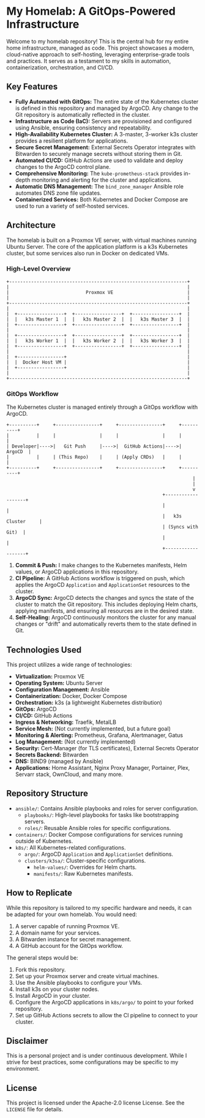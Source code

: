 # My Homelab: A GitOps-Powered Infrastructure

Welcome to my homelab repository! This is the central hub for my entire home infrastructure, managed as code. This project showcases a modern, cloud-native approach to self-hosting, leveraging enterprise-grade tools and practices. It serves as a testament to my skills in automation, containerization, orchestration, and CI/CD.

## Key Features

*   **Fully Automated with GitOps:** The entire state of the Kubernetes cluster is defined in this repository and managed by ArgoCD. Any change to the Git repository is automatically reflected in the cluster.
*   **Infrastructure as Code (IaC):** Servers are provisioned and configured using Ansible, ensuring consistency and repeatability.
*   **High-Availability Kubernetes Cluster:** A 3-master, 3-worker k3s cluster provides a resilient platform for applications.
*   **Secure Secret Management:** External Secrets Operator integrates with Bitwarden to securely manage secrets without storing them in Git.
*   **Automated CI/CD:** GitHub Actions are used to validate and deploy changes to the ArgoCD control plane.
*   **Comprehensive Monitoring:** The `kube-prometheus-stack` provides in-depth monitoring and alerting for the cluster and applications.
*   **Automatic DNS Management:** The `bind_zone_manager` Ansible role automates DNS zone file updates.
*   **Containerized Services:** Both Kubernetes and Docker Compose are used to run a variety of self-hosted services.

## Architecture

The homelab is built on a Proxmox VE server, with virtual machines running Ubuntu Server. The core of the application platform is a k3s Kubernetes cluster, but some services also run in Docker on dedicated VMs.

### High-Level Overview

```
+-----------------------------------------------------------------+
|                                                                 |
|                            Proxmox VE                           |
|                                                                 |
+-----------------------------------------------------------------+
|                                                                 |
|  +-----------------+  +-----------------+  +-----------------+  |
|  |   k3s Master 1  |  |   k3s Master 2  |  |   k3s Master 3  |  |
|  +-----------------+  +-----------------+  +-----------------+  |
|                                                                 |
|  +-----------------+  +-----------------+  +-----------------+  |
|  |   k3s Worker 1  |  |   k3s Worker 2  |  |   k3s Worker 3  |  |
|  +-----------------+  +-----------------+  +-----------------+  |
|                                                                 |
|  +-----------------+                                            |
|  |  Docker Host VM |                                            |
|  +-----------------+                                            |
|                                                                 |
+-----------------------------------------------------------------+
```

### GitOps Workflow

The Kubernetes cluster is managed entirely through a GitOps workflow with ArgoCD.

```
+----------+     +----------------+     +----------------+     +----------+
|          |     |                |     |                |     |          |
| Developer|---->|   Git Push     |---->|  GitHub Actions|---->|  ArgoCD  |
|          |     | (This Repo)    |     | (Apply CRDs)   |     |          |
+----------+     +----------------+     +----------------+     +----------+
                                                                    |
                                                                    |
                                                                    v
                                                         +-------------------+
                                                         |                   |
                                                         |   k3s Cluster     |
                                                         | (Syncs with Git)  |
                                                         |                   |
                                                         +-------------------+
```

1.  **Commit & Push:** I make changes to the Kubernetes manifests, Helm values, or ArgoCD applications in this repository.
2.  **CI Pipeline:** A GitHub Actions workflow is triggered on push, which applies the ArgoCD `Application` and `ApplicationSet` resources to the cluster.
3.  **ArgoCD Sync:** ArgoCD detects the changes and syncs the state of the cluster to match the Git repository. This includes deploying Helm charts, applying manifests, and ensuring all resources are in the desired state.
4.  **Self-Healing:** ArgoCD continuously monitors the cluster for any manual changes or "drift" and automatically reverts them to the state defined in Git.

## Technologies Used

This project utilizes a wide range of technologies:

*   **Virtualization:** Proxmox VE
*   **Operating System:** Ubuntu Server
*   **Configuration Management:** Ansible
*   **Containerization:** Docker, Docker Compose
*   **Orchestration:** k3s (a lightweight Kubernetes distribution)
*   **GitOps:** ArgoCD
*   **CI/CD:** GitHub Actions
*   **Ingress & Networking:** Traefik, MetalLB
*   **Service Mesh:** (Not currently implemented, but a future goal)
*   **Monitoring & Alerting:** Prometheus, Grafana, Alertmanager, Gatus
*   **Log Management:** (Not currently implemented)
*   **Security:** Cert-Manager (for TLS certificates), External Secrets Operator
*   **Secrets Backend:** Bitwarden
*   **DNS:** BIND9 (managed by Ansible)
*   **Applications:** Home Assistant, Nginx Proxy Manager, Portainer, Plex, Servarr stack, OwnCloud, and many more.

## Repository Structure

*   `ansible/`: Contains Ansible playbooks and roles for server configuration.
    *   `playbooks/`: High-level playbooks for tasks like bootstrapping servers.
    *   `roles/`: Reusable Ansible roles for specific configurations.
*   `containers/`: Docker Compose configurations for services running outside of Kubernetes.
*   `k8s/`: All Kubernetes-related configurations.
    *   `argo/`: ArgoCD `Application` and `ApplicationSet` definitions.
    *   `clusters/k3sa/`: Cluster-specific configurations.
        *   `helm-values/`: Overrides for Helm charts.
        *   `manifests/`: Raw Kubernetes manifests.

## How to Replicate

While this repository is tailored to my specific hardware and needs, it can be adapted for your own homelab. You would need:

1.  A server capable of running Proxmox VE.
2.  A domain name for your services.
3.  A Bitwarden instance for secret management.
4.  A GitHub account for the GitOps workflow.

The general steps would be:

1.  Fork this repository.
2.  Set up your Proxmox server and create virtual machines.
3.  Use the Ansible playbooks to configure your VMs.
4.  Install k3s on your cluster nodes.
5.  Install ArgoCD in your cluster.
6.  Configure the ArgoCD applications in `k8s/argo/` to point to your forked repository.
7.  Set up GitHub Actions secrets to allow the CI pipeline to connect to your cluster.

## Disclaimer

This is a personal project and is under continuous development. While I strive for best practices, some configurations may be specific to my environment.

## License

This project is licensed under the Apache-2.0 license  License. See the `LICENSE` file for details.
